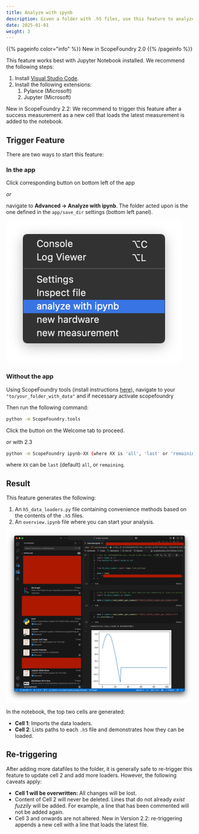 ```yaml
---
title: Analyze with ipynb
description: Given a folder with .h5 files, use this feature to analyze data quickly. It provides convenient loading functions and an overview Jupyter notebook.
date: 2025-01-01
weight: 3
---
```


[getting_started_docs]: /docs/1_getting-started/

{{% pageinfo color="info" %}}
New in ScopeFoundry 2.0
{{% /pageinfo %}}

This feature works best with Jupyter Notebook installed. We recommend the following steps:

1. Install [Visual Studio Code](https://code.visualstudio.com/download).
2. Install the following extensions:
   1. Pylance (Microsoft)
   2. Jupyter (Microsoft)



New in ScopeFoundry 2.2: We recommend to trigger this feature after a success measurement as a new cell that loads the latest measurement is added to the notebook.



## Trigger Feature

There are two ways to start this feature:

### In the app

Click corresponding button on bottom left of the app

 *or* 

navigate to **Advanced -> Analyze with ipynb**. The folder acted upon is the one defined in the `app/save_dir` settings (bottom left panel).

![Screenshot 2025-01-12 at 17.45.20](launch_analyze.png)

### Without the app

Using ScopeFoundry tools (install instructions [here][getting_started_docs]), navigate to your `"to/your_folder_with_data"` and if necessary activate scopefoundry

Then run the following command:

```sh
python -m ScopeFoundry.tools
```

Click the button on the Welcome tab to proceed.

*or* with 2.3

```bash
python -m ScopeFoundry ipynb-XX (where XX is 'all', 'last' or 'remaining')
```

where `XX` can be `last`  (default) `all`, or `remaining`.

## Result

This feature generates the following:

1. An `h5_data_loaders.py` file containing convenience methods based on the contents of the `.h5` files.
2. An `overview.ipynb` file where you can start your analysis.

![analyze_with_ipynb](analyze_with_ipynb.png)

In the notebook, the top two cells are generated:

- **Cell 1**: Imports the data loaders.
- **Cell 2**: Lists paths to each `.h5` file and demonstrates how they can be loaded.

## Re-triggering

After adding more datafiles to the folder, it is generally safe to re-trigger this feature to update cell 2 and add more loaders. However,  the following caveats apply:

- **Cell 1 will be overwritten:** All changes will be lost.
- Content of Cell 2 will never be deleted. Lines that do not already *exist fuzzily* will be added. For example, a line that has been commented will not be added again.
- Cell 3 and onwards are not altered. New in Version 2.2: re-triggering appends a new cell with a line that loads the latest file.